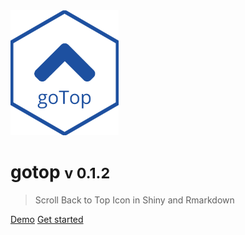<img src="_assets/img/logo.png" height=200 />

# gotop <small>v 0.1.2</small>

> Scroll Back to Top Icon in Shiny and Rmarkdown

[Demo](https://gotop.felixluginbuhl.com)
[Get started](get-started)
